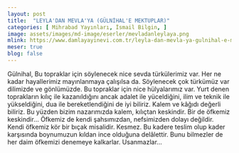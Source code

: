 ```yaml
---
layout: post
title:  "LEYLA'DAN MEVLA'YA (GÜLNİHAL'E MEKTUPLAR)"
categories: [ Mihrabad Yayınları, İsmail Bilgin, ]
image: assets/images/md-image/eserler/mevladanleylaya.png
mlink: https://www.damlayayinevi.com.tr/leyla-dan-mevla-ya-gulnihal-e-mektuplar
meser: true
blog: false
---
```



Gülnihal,
Bu topraklar için söylenecek nice sevda türkülerimiz var. Her ne kadar hayallerimiz mayınlanmaya çalışılsa da. Söylenecek çok türkümüz var dilimizde ve gönlümüzde.
Bu topraklar için nice hülyalarımız var. Yurt denen toprakların kılıç ile kazanıldığını ancak adalet ile yüceldiğini, ilim ve teknik ile yükseldiğini, dua ile bereketlendiğini de iyi biliriz. Kalem ve kâğıdı değerli biliriz. Bu yüzden bizim nazarımızda kalem, kılıçtan keskindir. Bir de öfkemiz keskindir… Öfkemiz de kendi şahsımızdan, nefsimizden dolayı değildir. Kendi öfkemiz kör bir bıçak misalidir. Kesmez.
Bu kadere teslim olup kader karşısında boynumuzun kıldan ince olduğuna delâlettir. Bunu bilmezler de her daim öfkemizi denemeye kalkarlar. Usanmazlar…